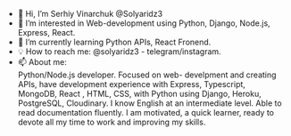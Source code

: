 - 👋 Hi, I’m Serhiy Vinarchuk @Solyaridz3
- 👀 I’m interested in Web-development using Python, Django, Node.js, Express, React.
- 🌱 I’m currently learning Python APIs, React Fronend.
- 💡 How to reach me: @solyaridz3 - telegram/instagram.
- 📫 About me:<br/>
Python/Node.js developer. Focused on web- develpment and creating APIs, have development experience with
Express, Typescript, MongoDB, React , HTML, CSS, with Python using Django, Heroku, PostgreSQL, Cloudinary. I know English at an intermediate level. Able to read documentation fluently. I am motivated, a quick learner, ready to devote all my time to work and improving my skills.
<!---
Solyaridz3/Solyaridz3 is a ✨ special ✨ repository because its `README.md` (this file) appears on your GitHub profile.
You can click the Preview link to take a look at your changes.
--->
